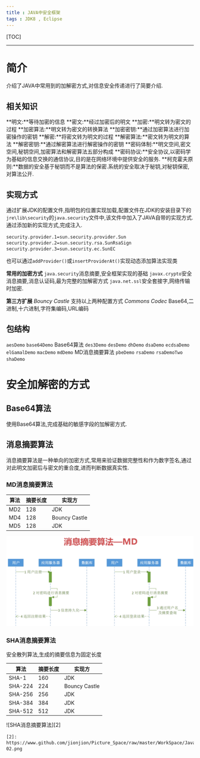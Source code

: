 ```yaml
---
title : JAVA中安全框架
tags : JDK8 , Eclipse 
---
```


[TOC]

---

# 简介
介绍了JAVA中常用到的加解密方式,对信息安全传递进行了简要介绍.

## 相关知识
**明文:**等待加密的信息
**密文:**经过加密后的明文
**加密:**明文转为密文的过程
**加密算法:**明文转为密文的转换算法
**加密密钥:**通过加密算法进行加密操作的密钥
**解密:**将密文转为明文的过程
**解密算法:**密文转为明文的算法
**解密密钥:**通过解密算法进行解密操作的密钥
**密码体制:**明文空间,密文空间,秘钥空间,加密算法和解密算法五部分构成
**密码协议:**安全协议,以密码学为基础的信息交换的通信协议,目的是在网络环境中提供安全的服务.
**柯克霍夫原则:**数据的安全基于秘钥而不是算法的保密.系统的安全取决于秘钥,对秘钥保密,对算法公开.

## 实现方式
通过扩展JDK的配置文件,指明包的位置实现加载,配置文件在JDK的安装目录下的`jre\lib\security`的`java.security`文件中,该文件中加入了JAVA自带的实现方式.
通过添加新的实现方式,完成注入.
``` 
security.provider.1=sun.security.provider.Sun
security.provider.2=sun.security.rsa.SunRsaSign
security.provider.3=sun.security.ec.SunEC
```

也可以通过`addProvider()`或`insertProviderAt()`实现动态添加算法实现类

**常用的加密方式**
`java.security`消息摘要,安全框架实现的基础
`javax.crypto`安全消息摘要,消息认证码,最为完整的加解密方式
`java.net.ssl`安全套接字,网络传输时加密.

**第三方扩展**
*Bouncy Castle*
支持以上两种配置方式
*Commons Codec*
Base64,二进制,十六进制,字符集编码,URL编码

## 包结构

`aesDemo`
`base64Demo`       Base64算法
`des3Demo`
`desDemo`
`dhDemo`
`dsaDemo`
`ecdsaDemo`
`elGamalDemo`
`macDemo`
`mdDemo`             MD消息摘要算法
`pbeDemo`
`rsaDemo`
`rsaDemoTwo`
`shaDemo`


# 安全加解密的方式


## Base64算法

使用Base64算法,完成基础的敏感字段的加解密方式.


## 消息摘要算法
消息摘要算法是一种单向的加密方式,常用来验证数据完整性和作为数字签名,通过对此明文加密后与密文的重合度,进而判断数据真实性.


### MD消息摘要算法

| 算法 | 摘要长度 | 实现方        |
| ---- | -------- | ------------- |
| MD2  | 128      | JDK           |
| MD4  | 128      | Bouncy Castle |
| MD5  | 128      | JDK           |


![消息摘要加密][1]


###  SHA消息摘要算法
安全散列算法,生成的摘要信息为固定长度

| 算法    | 摘要长度 | 实现方        |
| ------- | -------- | ------------- |
| SHA-1   | 160      | JDK           |
| SHA-224 | 224      | Bouncy Castle |
| SHA-256 | 256      | JDK           |
| SHA-384 | 384      | JDK           |
| SHA-512 | 512      | JDK           |


![SHA消息摘要算法][2]





































  [1]: https://www.github.com/jionjion/Picture_Space/raw/master/WorkSpace/Java/javaBase/encryption-01.png "encryption-01"
  
    [2]: https://www.github.com/jionjion/Picture_Space/raw/master/WorkSpace/Java/javaBase/encryption-02.png